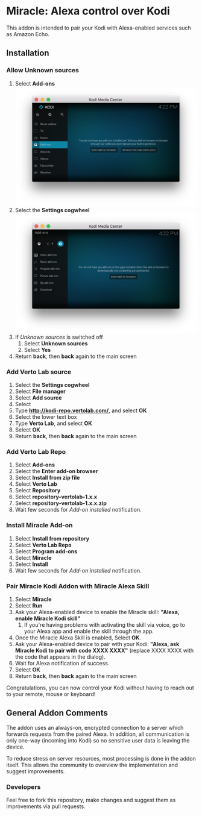 # Miracle: Alexa control over Kodi

This addon is intended to pair your Kodi with Alexa-enabled services such as Amazon Echo.

## Installation

### Allow Unknown sources

1. Select **Add-ons**
![alt text](https://raw.githubusercontent.com/vertolab/miracle/master/resources/guide_screenshots/1.png)
2. Select the **Settings cogwheel**
![alt text](https://raw.githubusercontent.com/vertolab/miracle/master/resources/guide_screenshots/2.png)
3. If *Unknown sources* is switched off
    1. Select **Unknown sources**
    2. Select **Yes**
4. Return **back**, then **back** again to the main screen

### Add Verto Lab source

1. Select the **Settings cogwheel**
2. Select **File manager**
3. Select **Add source**
4. Select **<None>**
5. Type **http://kodi-repo.vertolab.com/**, and select **OK**
6. Select the lower text box
7. Type **Verto Lab**, and select **OK**
8. Select **OK**
9. Return **back**, then **back** again to the main screen

### Add Verto Lab Repo

1. Select **Add-ons**
2. Select the **Enter add-on browser**
3. Select **Install from zip file**
4. Select **Verto Lab**
5. Select **Repository**
6. Select **repository-vertolab-1.x.x**
7. Select **repository-vertolab-1.x.x.zip**
8. Wait few seconds for *Add-on installed* notification.

### Install Miracle Add-on

1. Select **Install from repository**
2. Select **Verto Lab Repo**
3. Select **Program add-ons**
4. Select **Miracle**
5. Select **Install**
6. Wait few seconds for *Add-on installed* notification.

### Pair Miracle Kodi Addon with Miracle Alexa Skill

1. Select **Miracle**
2. Select **Run**
3. Ask your Alexa-enabled device to enable the Miracle skill: **"Alexa, enable Miracle Kodi skill"**
    1. If you're having problems with activating the skill via voice, go to your Alexa app and enable the skill through the app.
4. Once the Miracle Alexa Skill is enabled, Select **OK**.
5. Ask your Alexa-enabled device to pair with your Kodi: **"Alexa, ask Miracle Kodi to pair with code XXXX XXXX"** (replace XXXX XXXX with the code that appears in the dialog).
6. Wait for Alexa notification of success.
7. Select **OK**
8. Return **back**, then **back** again to the main screen

Congratulations, you can now control your Kodi without having to reach out to your remote, mouse or keyboard!

## General Addon Comments

The addon uses an always-on, encrypted connection to a server which forwards requests from the paired Alexa. In addition, all communication is only one-way (incoming into Kodi) so no sensitive user data is leaving the device. 

To reduce stress on server resources, most processing is done in the addon itself. This allows the community to overview the implementation and suggest improvements.

### Developers
Feel free to fork this repository, make changes and suggest them as improvements via pull requests.

